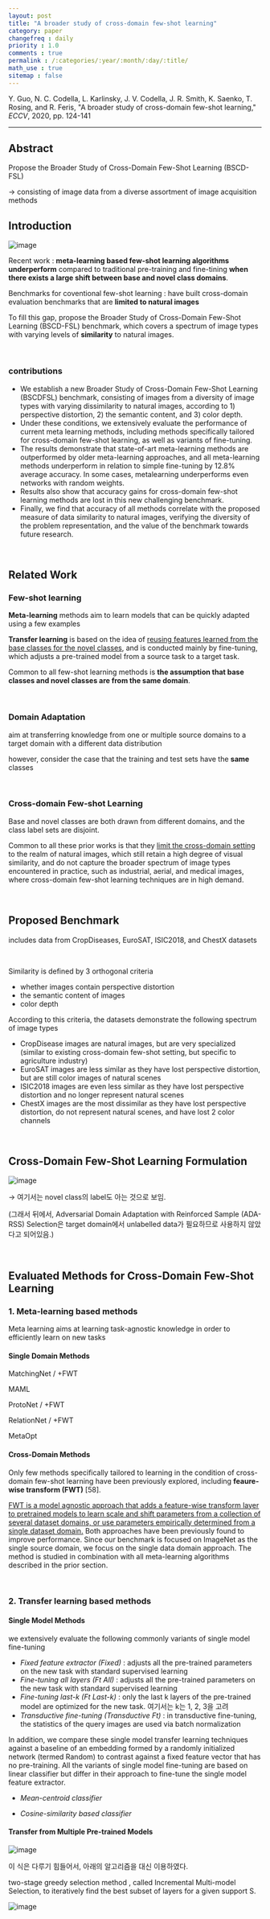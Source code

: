 ```yaml
---
layout: post
title: "A broader study of cross-domain few-shot learning"
category: paper
changefreq : daily
priority : 1.0
comments : true
permalink : /:categories/:year/:month/:day/:title/
math_use : true
sitemap : false
---
```


Y. Guo, N. C. Codella, L. Karlinsky, J. V. Codella, J. R. Smith, K. Saenko, T. Rosing, and R. Feris, "A broader study of cross-domain few-shot learning," *ECCV*, 2020, pp. 124-141

----

## Abstract

Propose the Broader Study of Cross-Domain Few-Shot Learning (BSCD-FSL)

→ consisting of image data from a diverse assortment of image acquisition methods



## Introduction

![image](https://user-images.githubusercontent.com/85778937/125221942-051b9480-e304-11eb-8815-c28a6a01e1f9.png)

Recent work : **meta-learning based few-shot learning algorithms underperform** compared to traditional pre-training and fine-tining **when there exists a large shift between base and novel class domains**.

Benchmarks for coventional few-shot learning : have built cross-domain evaluation benchmarks that are **limited to natural images**

To fill this gap, propose the Broader Study of Cross-Domain Few-Shot Learning (BSCD-FSL) benchmark, which covers a spectrum of image types with varying levels of **similarity** to natural images.

<br>

### contributions

- We establish a new Broader Study of Cross-Domain Few-Shot Learning (BSCDFSL) benchmark, consisting of images from a diversity of image types with varying dissimilarity to natural images, according to 1) perspective distortion, 2) the semantic content, and 3) color depth.
- Under these conditions, we extensively evaluate the performance of current meta learning methods, including methods specifically tailored for cross-domain few-shot learning, as well as variants of fine-tuning.
- The results demonstrate that state-of-art meta-learning methods are outperformed by older meta-learning approaches, and all meta-learning methods underperform in relation to simple fine-tuning by 12.8% average accuracy. In some cases, metalearning underperforms even networks with random weights.
- Results also show that accuracy gains for cross-domain few-shot learning methods are lost in this new challenging benchmark.
- Finally, we find that accuracy of all methods correlate with the proposed measure of data similarity to natural images, verifying the diversity of the problem representation, and the value of the benchmark towards future research.

<br>

## Related Work

### Few-shot learning

**Meta-learning** methods aim to learn models that can be quickly adapted using a few examples

**Transfer learning** is based on the idea of <u>reusing features learned from the base classes for the novel classes</u>, and is conducted mainly by fine-tuning, which adjusts a pre-trained model from a source task to a target task.

Common to all few-shot learning methods is **the assumption that base classes and novel classes are from the same domain**.

<br>

### Domain Adaptation

aim at transferring knowledge from one or multiple source domains to a target domain with a different data distribution

however, consider the case that the training and test sets have the **same** classes

<br>

### Cross-domain Few-shot Learning

Base and novel classes are both drawn from different domains, and the class label sets are disjoint.



Common to all these prior works is that they <u>limit the cross-domain setting</u> to the realm of natural images, which still retain a high degree of visual similarity, and do not capture the broader spectrum of image types encountered in practice, such as industrial, aerial, and medical images, where cross-domain few-shot learning techniques are in high demand.

<br>

## Proposed Benchmark

includes data from CropDiseases, EuroSAT, ISIC2018, and ChestX datasets



<br>

Similarity is defined by 3 orthogonal criteria

- whether images contain perspective distortion
- the semantic content of images
- color depth

According to this criteria, the datasets demonstrate the following spectrum of image types

- CropDisease images are natural images, but are very specialized (similar to existing cross-domain few-shot setting, but specific to agriculture industry)
- EuroSAT images are less similar as they have lost perspective distortion, but are still color images of natural scenes
- ISIC2018 images are even less similar as they have lost perspective distortion and no longer represent natural scenes
- ChestX images are the most dissimilar as they have lost perspective distortion, do not represent natural scenes, and have lost 2 color channels

<br>

## Cross-Domain Few-Shot Learning Formulation

![image](https://user-images.githubusercontent.com/85778937/125227425-daced480-e30d-11eb-8c9a-2ece7a79ff84.png)

→ 여기서는 novel class의 label도 아는 것으로 보임.

(그래서 뒤에서, Adversarial Domain Adaptation with Reinforced Sample (ADA-RSS) Selection은 target domain에서 unlabelled data가 필요하므로 사용하지 않았다고 되어있음.)

<br>

## Evaluated Methods for Cross-Domain Few-Shot Learning

### 1. Meta-learning based methods

Meta learning aims at learning task-agnostic knowledge in order to efficiently learn on new tasks

#### Single Domain Methods

MatchingNet / +FWT

MAML

ProtoNet / +FWT

RelationNet / +FWT

MetaOpt

#### Cross-Domain Methods

Only few methods specifically tailored to learning in the condition of cross-domain few-shot learning have been previously explored, including **feaure-wise transform (FWT)** [58].

<u>FWT is a model agnostic approach that adds a feature-wise transform layer to pretrained models to learn scale and shift parameters from a collection of several dataset domains, or use parameters empirically determined from a single dataset domain.</u> Both approaches have been previously found to improve performance. Since our benchmark is focused on ImageNet as the single source domain, we focus on the single data domain approach. The method is studied in combination with all meta-learning algorithms described in the prior section.

<br>

### 2. Transfer learning based methods

#### Single Model Methods

we extensively evaluate the following commonly variants of single model fine-tuning

- *Fixed feature extractor (Fixed)* : adjusts all the pre-trained parameters on the new task with standard supervised learning
- *Fine-tuning all layers (Ft All)* : adjusts all the pre-trained parameters on the new task with standard supervised learning
- *Fine-tuning last-k (Ft Last-k)* : only the last k layers of the pre-trained model are optimized for the new task. 여기서는 k는 1, 2, 3을 고려
- *Transductive fine-tuning (Transductive Ft)* : in transductive fine-tuning, the statistics of the query images are used via batch normalization

In addition, we compare these single model transfer learning techniques against a baseline of an embedding formed by a randomly initialized network (termed Random) to contrast against a fixed feature vector that has no pre-training. All the variants of single model fine-tuning are based on linear classifier but differ in their approach to fine-tune the single model feature extractor.

- *Mean-centroid classifier*

- *Cosine-similarity based classifier*

#### Transfer from Multiple Pre-trained Models

![image](https://user-images.githubusercontent.com/85778937/125238556-59357180-e322-11eb-892f-e141d63030b4.png)

이 식은 다루기 힘들어서, 아래의 알고리즘을 대신 이용하였다.

two-stage greedy selection method , called Incremental Multi-model Selection, to iteratively find the best subset of layers for a given support S.

![image](https://user-images.githubusercontent.com/85778937/125238739-97cb2c00-e322-11eb-8393-f537965b8254.png)


